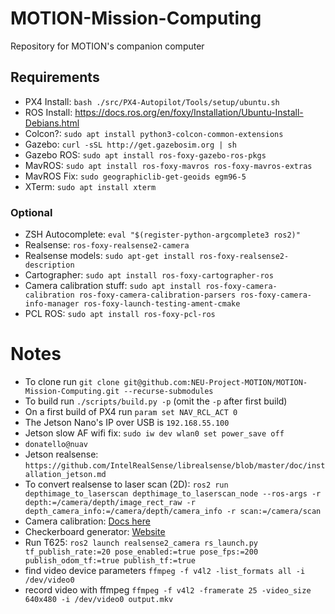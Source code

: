 # MOTION-Mission-Computing
Repository for MOTION's companion computer

## Requirements
- PX4 Install: `bash ./src/PX4-Autopilot/Tools/setup/ubuntu.sh`
- ROS Install: https://docs.ros.org/en/foxy/Installation/Ubuntu-Install-Debians.html
- Colcon?: `sudo apt install python3-colcon-common-extensions`
- Gazebo: `curl -sSL http://get.gazebosim.org | sh`
- Gazebo ROS: `sudo apt install ros-foxy-gazebo-ros-pkgs`
- MavROS: `sudo apt install ros-foxy-mavros ros-foxy-mavros-extras`
- MavROS Fix: `sudo geographiclib-get-geoids egm96-5`
- XTerm: `sudo apt install xterm`

### Optional
- ZSH Autocomplete: `eval "$(register-python-argcomplete3 ros2)"`
- Realsense: `ros-foxy-realsense2-camera`
- Realsense models: `sudo apt-get install ros-foxy-realsense2-description`
- Cartographer: `sudo apt install ros-foxy-cartographer-ros`
- Camera calibration stuff: `sudo apt install ros-foxy-camera-calibration ros-foxy-camera-calibration-parsers ros-foxy-camera-info-manager ros-foxy-launch-testing-ament-cmake`
- PCL ROS: `sudo apt install ros-foxy-pcl-ros`

# Notes
- To clone run `git clone git@github.com:NEU-Project-MOTION/MOTION-Mission-Computing.git --recurse-submodules`
- To build run `./scripts/build.py -p` (omit the `-p` after first build)
- On a first build of PX4 run `param set NAV_RCL_ACT 0` 
- The Jetson Nano's IP over USB is `192.168.55.100`
- Jetson slow AF wifi fix: `sudo iw dev wlan0 set power_save off`
- `donatello@nuav`
- Jetson realsense: `https://github.com/IntelRealSense/librealsense/blob/master/doc/installation_jetson.md`
- To convert realsense to laser scan (2D): `ros2 run depthimage_to_laserscan depthimage_to_laserscan_node --ros-args -r depth:=/camera/depth/image_rect_raw -r depth_camera_info:=/camera/depth/camera_info -r scan:=/camera/scan`
- Camera calibration: [Docs here](https://navigation.ros.org/tutorials/docs/camera_calibration.html)
- Checkerboard generator: [Website](https://calib.io/pages/camera-calibration-pattern-generator)
- Run T625: `ros2 launch realsense2_camera rs_launch.py tf_publish_rate:=20 pose_enabled:=true pose_fps:=200 publish_odom_tf:=true publish_tf:=true`
- find video device parameters `ffmpeg -f v4l2 -list_formats all -i /dev/video0`
- record video with ffmpeg `ffmpeg -f v4l2 -framerate 25 -video_size 640x480 -i /dev/video0 output.mkv`
